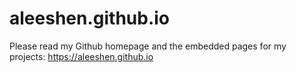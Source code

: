 # aleeshen.github.io
Please read my Github homepage and the embedded pages for my projects:
https://aleeshen.github.io
